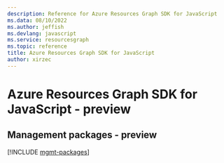 ```yaml
---
description: Reference for Azure Resources Graph SDK for JavaScript
ms.data: 08/10/2022
ms.author: jeffish
ms.devlang: javascript
ms.service: resourcesgraph
ms.topic: reference
title: Azure Resources Graph SDK for JavaScript
author: xirzec
---
```

# Azure Resources Graph SDK for JavaScript - preview

## Management packages - preview
[!INCLUDE [mgmt-packages](resources-graph-mgmt-index.md)]